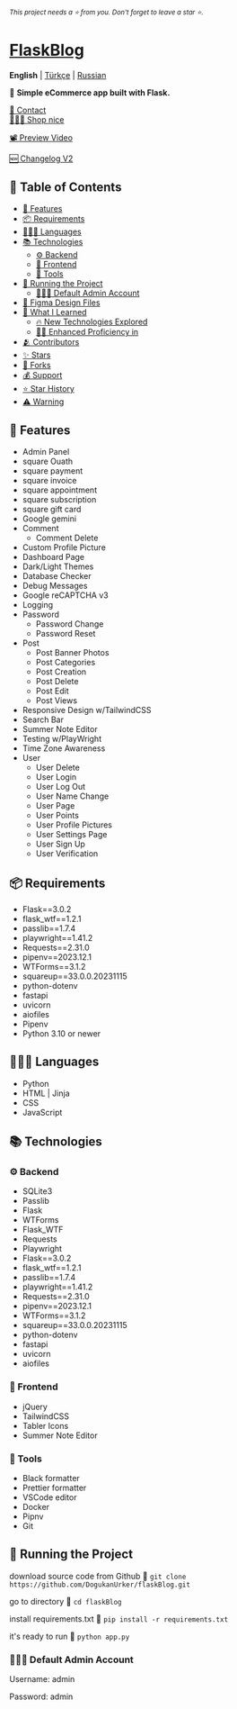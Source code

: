 ###### <sub> This project needs a ⭐️ from you. Don't forget to leave a star ⭐️. <sub/>


# [FlaskBlog](https://dogukanurker.com/flaskblog)

**English** | [Türkçe](docs/readme_tr.md) | [Russian](docs/readme_ru.md)

📜 **Simple eCommerce app built with Flask.**

[📧 Contact](mailto:opejeremiah@gmail.com)<br/>
[👨🏻‍💻 Shop nice](http://jerryblessed.pythonanywhere.com/)

[📽️ Preview Video](https://youtu.be/D1QV339a6sE)<br/>

[🆕 Changelog V2](docs/version2Changelog.md)

## 📄 Table of Contents

- [💫 Features](#-features)
- [📦 Requirements](#-requirements)
- [🧑🏻‍💻 Languages](#-languages)
- [📚 Technologies](#-technologies)
  - [⚙️ Backend](#️-backend)
  - [🔮 Frontend](#-frontend)
  - [🔨 Tools](#-tools)
- [🚦 Running the Project](#-running-the-project)
  - [🧑🏻‍💼 Default Admin Account](#-default-admin-account)
- [🎨 Figma Design Files](#-figma-design-files)
- [🧠 What I Learned](#-what-i-learned)
  - [🔥 New Technologies Explored](#-new-technologies-explored)
  - [💪🏻 Enhanced Proficiency in](#-enhanced-proficiency-in)
- [🫂 Contributors](#-contributors)
- [✨ Stars](#-stars)
- [🍴 Forks](#-forks)
- [💰 Support](#-support)
- [⭐ Star History](#-star-history)
- [⚠️ Warning](#%EF%B8%8F-warning)

## 💫 Features

- Admin Panel
- square Ouath
- square payment
- square invoice
- square appointment
- square subscription
- square gift card
- Google gemini
- Comment
  - Comment Delete
- Custom Profile Picture
- Dashboard Page
- Dark/Light Themes
- Database Checker
- Debug Messages
- Google reCAPTCHA v3
- Logging
- Password
  - Password Change
  - Password Reset
- Post
  - Post Banner Photos
  - Post Categories
  - Post Creation
  - Post Delete
  - Post Edit
  - Post Views
- Responsive Design w/TailwindCSS
- Search Bar
- Summer Note Editor
- Testing w/PlayWright
- Time Zone Awareness
- User
  - User Delete
  - User Login
  - User Log Out
  - User Name Change
  - User Page
  - User Points
  - User Profile Pictures
  - User Settings Page
  - User Sign Up
  - User Verification

## 📦 Requirements

- Flask==3.0.2
- flask_wtf==1.2.1
- passlib==1.7.4
- playwright==1.41.2
- Requests==2.31.0
- pipenv==2023.12.1
- WTForms==3.1.2
- squareup==33.0.0.20231115
- python-dotenv
- fastapi
- uvicorn
- aiofiles
- Pipenv
- Python 3.10 or newer

## 🧑🏻‍💻 Languages

- Python
- HTML | Jinja
- CSS
- JavaScript

## 📚 Technologies

### ⚙️ Backend

- SQLite3
- Passlib
- Flask
- WTForms
- Flask_WTF
- Requests
- Playwright
- Flask==3.0.2
- flask_wtf==1.2.1
- passlib==1.7.4
- playwright==1.41.2
- Requests==2.31.0
- pipenv==2023.12.1
- WTForms==3.1.2
- squareup==33.0.0.20231115
- python-dotenv
- fastapi
- uvicorn
- aiofiles


### 🔮 Frontend

- jQuery
- TailwindCSS
- Tabler Icons
- Summer Note Editor

### 🔨 Tools

- Black formatter
- Prettier formatter
- VSCode editor
- Docker
- Pipnv
- Git

## 🚦 Running the Project

download source code from Github 💾
`git clone https://github.com/DogukanUrker/flaskBlog.git`

go to directory 📁
`cd flaskBlog`

install requirements.txt 🔽
`pip install -r requirements.txt`

it's ready to run 🎉
`python app.py`

### 🧑🏻‍💼 Default Admin Account

Username: admin

Password: admin

